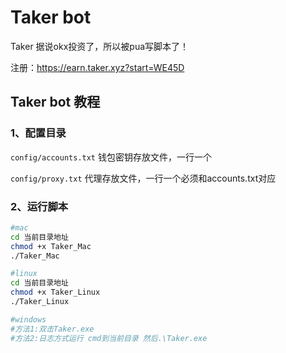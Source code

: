 # Taker bot
Taker 据说okx投资了，所以被pua写脚本了！

注册：https://earn.taker.xyz?start=WE45D

## Taker bot 教程

### 1、配置目录

``config/accounts.txt`` 钱包密钥存放文件，一行一个

``config/proxy.txt`` 代理存放文件，一行一个必须和accounts.txt对应

### 2、运行脚本
```bash
#mac
cd 当前目录地址
chmod +x Taker_Mac
./Taker_Mac

#linux
cd 当前目录地址
chmod +x Taker_Linux
./Taker_Linux

#windows
#方法1:双击Taker.exe
#方法2:日志方式运行 cmd到当前目录 然后.\Taker.exe
```
